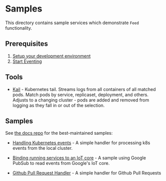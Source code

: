 # Samples

This directory contains sample services which demonstrate `Feed`
functionality.

## Prerequisites

1. [Setup your development environment](../DEVELOPMENT.md#getting-started)
2. [Start Eventing](../DEVELOPMENT.md#starting-eventing-controller)

## Tools

- [Kail](https://github.com/boz/kail) - Kubernetes tail. Streams logs from all
  containers of all matched pods. Match pods by service, replicaset,
  deployment, and others. Adjusts to a changing cluster - pods are added and
  removed from logging as they fall in or out of the selection.


## Samples

See [the docs repo](https://github.com/knative/docs/tree/master/eventing/samples) for the best-maintained samples:

* [Handling Kubernetes events](https://github.com/knative/docs/tree/master/eventing/samples/k8s-events) -
  A simple handler for processing k8s events from the local cluster.
* [Binding running services to an IoT core](https://github.com/knative/docs/tree/master/eventing/samples/event-flow) -
  A sample using Google PubSub to read events from Google's IoT core.

* [Github Pull Request Handler](./github) - A simple handler for Github Pull Requests
